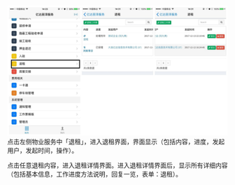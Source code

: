 ![](/assets/113.jpg)点击左侧物业服务中「退租」，进入退租界面，界面显示（包括内容，进度，发起用户，发起时间，操作）。

点击任意退租内容，进入退租详情界面。进入退租详情界面后，显示所有详细内容（包括基本信息，工作进度方法说明，回复一览，表单：退租）。

